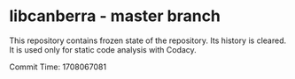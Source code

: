 # libcanberra - master branch

This repository contains frozen state of the repository.
Its history is cleared. It is used only for static code
analysis with Codacy.

Commit Time: 1708067081